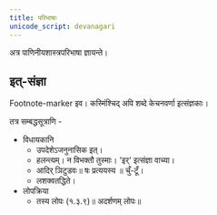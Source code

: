 ```yaml
---
title: परिभाषाः
unicode_script: devanagari
---
```


अत्र पाणिनीयशास्त्रपरिभाषा ज्ञायन्ते।

## इत्-संज्ञा
Footnote-marker इव। कस्मिंश्चिद् अपि शब्दे केचनवर्णा इत्संज्ञकाः।

तत्र सम्बद्धसूत्राणि - 

- विधायकानि
  - उपदेशेऽजनुनासिक इत्।  
  - हलन्त्यम्। न विभक्तौ तुस्माः। 'इर्' इत्संज्ञा वाच्या।
  - आदिर् ञिटुडवः॥ षः प्रत्ययस्य ॥ चुँ-टूँ।
  - लशक्वतद्धिते।
- लोपक्रिया
  - तस्य लोपः (१.३.९)॥ अदर्शणम् लोपः॥
